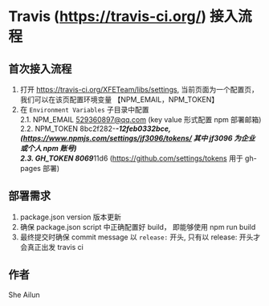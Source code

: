# Travis (https://travis-ci.org/) 接入流程

## 首次接入流程

1. 打开 https://travis-ci.org/XFETeam/libs/settings, 当前页面为一个配置页，我们可以在该页配置环境变量 【NPM_EMAIL，NPM_TOKEN】
2. 在 `Environment Variables` 子目录中配置 <br />
    2.1. NPM_EMAIL 529360897@qq.com (key value 形式配置 npm 部署邮箱) <br />
    2.2. NPM_TOKEN 8bc2f282-*******-12feb0332bce, (https://www.npmjs.com/settings/jf3096/tokens/ 其中 jf3096 为企业或个人 npm 账号) <br />
    2.3. GH_TOKEN 8069*******11d6 (https://github.com/settings/tokens 用于 gh-pages 部署)

## 部署需求

1. package.json version 版本更新
2. 确保 package.json script 中正确配置好 build， 即能够使用 npm run build
3. 最终提交时确保 commit message 以 `release:` 开头, 只有以 release: 开头才会真正出发 travis ci

## 作者
She Ailun
